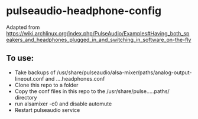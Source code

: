 # pulseaudio-headphone-config

Adapted from https://wiki.archlinux.org/index.php/PulseAudio/Examples#Having_both_speakers_and_headphones_plugged_in_and_switching_in_software_on-the-fly

## To use:
* Take backups of /usr/share/pulseaudio/alsa-mixer/paths/analog-output-lineout.conf and ....headphones.conf
* Clone this repo to a folder
* Copy the conf files in this repo to the /usr/share/pulse.....paths/ directory
* run alsamixer -c0 and disable automute
* Restart pulseaudio service
